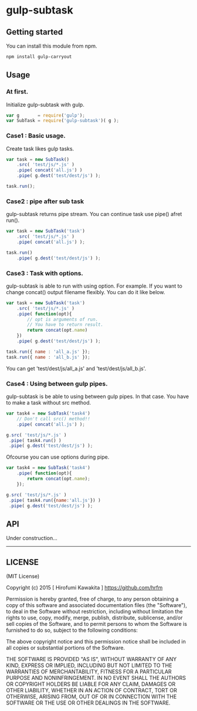 gulp-subtask
============

## Getting started

You can install this module from npm.

```sh
npm install gulp-carryout
```

## Usage

### At first.

Initialize gulp-subtask with gulp.

```javascript
var g       = require('gulp');
var SubTask = require('gulp-subtask')( g );
```

### Case1 : Basic usage.

Create task likes gulp tasks.

```javascript
var task = new SubTask()
	.src( 'test/js/*.js' )
	.pipe( concat('all.js') )
	.pipe( g.dest('test/dest/js') );

task.run();
```

### Case2 : pipe after sub task

gulp-subtask returns pipe stream.
You can continue task use pipe() afret run().

```javascript
var task = new SubTask('task')
	.src( 'test/js/*.js' )
	.pipe( concat('all.js') );

task.run()
	.pipe( g.dest('test/dest/js') );
```

### Case3 : Task with options.

gulp-subtask is able to run with using option.
For example. If you want to change concat() output filename flexibly.
You can do it like below.

```javascript
var task = new SubTask('task')
	.src( 'test/js/*.js' )
	.pipe( function(opt){
		// opt is arguments of run.
		// You have to return result.
		return concat(opt.name)
	})
	.pipe( g.dest('test/dest/js') );

task.run({ name : 'all_a.js' });
task.run({ name : 'all_b.js' });
```

You can get 'test/dest/js/all_a.js' and 'test/dest/js/all_b.js'.

### Case4 : Using between gulp pipes.

gulp-subtask is be able to using between gulp pipes.
In that case. You have to make a task without src method.

```javascript
var task4 = new SubTask('task4')
	// Don't call src() method!!
	.pipe( concat('all.js') );

g.src( 'test/js/*.js' )
 .pipe( task4.run() )
 .pipe( g.dest('test/dest/js') );
```

Ofcourse you can use options during pipe.

```javascript
var task4 = new SubTask('task4')
	.pipe( function(opt){
		return concat(opt.name);
	});

g.src( 'test/js/*.js' )
 .pipe( task4.run({name:'all.js'}) )
 .pipe( g.dest('test/dest/js') );
```

## API

Under construction...

---

LICENSE
-------

(MIT License)

Copyright (c) 2015 [ Hirofumi Kawakita ] https://github.com/hrfm

Permission is hereby granted, free of charge, to any person obtaining
a copy of this software and associated documentation files (the
"Software"), to deal in the Software without restriction, including
without limitation the rights to use, copy, modify, merge, publish,
distribute, sublicense, and/or sell copies of the Software, and to
permit persons to whom the Software is furnished to do so, subject to
the following conditions:

The above copyright notice and this permission notice shall be
included in all copies or substantial portions of the Software.

THE SOFTWARE IS PROVIDED "AS IS", WITHOUT WARRANTY OF ANY KIND,
EXPRESS OR IMPLIED, INCLUDING BUT NOT LIMITED TO THE WARRANTIES OF
MERCHANTABILITY, FITNESS FOR A PARTICULAR PURPOSE AND
NONINFRINGEMENT. IN NO EVENT SHALL THE AUTHORS OR COPYRIGHT HOLDERS BE
LIABLE FOR ANY CLAIM, DAMAGES OR OTHER LIABILITY, WHETHER IN AN ACTION
OF CONTRACT, TORT OR OTHERWISE, ARISING FROM, OUT OF OR IN CONNECTION
WITH THE SOFTWARE OR THE USE OR OTHER DEALINGS IN THE SOFTWARE.
